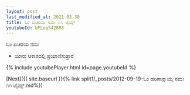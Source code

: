 ```yaml
---
layout: post
last_modified_at: 2021-03-30
title: ಓಂ ಖಚರಯ ನಮಃ ೧೧ ಟೈಮ್ಸ್
youtubeId: bFLoq5428R8
---
```

 
 
 ಓಂ ಖಚರಯ ನಮಃ  
 
 -  ಯಾರು ಆಕಾಶದಲ್ಲಿ ಪ್ರಯಾಣಿಸುತ್ತಾರೆ 
 
  
 
  
 
 
 
 
 
 


{% include youtubePlayer.html id=page.youtubeId %}
 
[Next]({{ site.baseurl }}{% link  split1/_posts/2012-09-19-ಓಂ ಹರಿಣಾಕ್ಷಾಯೈ ನಮಃ ೧೧ ಟೈಮ್ಸ್.md%})
 

